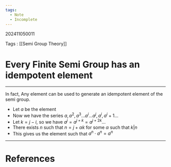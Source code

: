 ```yaml
---
tags:
  - Note
  - Incomplete
---
```

202411050011

Tags : [[Semi Group Theory]]
# Every Finite Semi Group has an idempotent element
---
In fact, Any element can be used to generate an idempotent element of the semi group.

- Let $a$ be the element
- Now we have the series $a, a^2, a^3 \dots a^i \dots a^j, a^i, a^i+1\dots$
- Let $k=j-i$, so we have $a^j=a^{j+k}=a^{j+{2k}}\dots$
- There exists $n$ such that $n = j+\alpha k$ for some $\alpha$ such that $k|n$ 
- This gives us the element such that $a^n\cdot a^n=a^n$

---
# References
